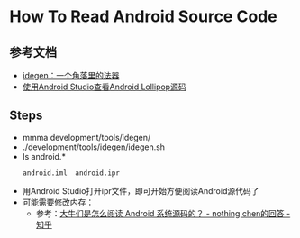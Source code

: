 # How To Read Android Source Code

## 参考文档

* [idegen：一个角落里的法器](https://www.jianshu.com/p/8f9b4e4970c9)
* [使用Android Studio查看Android Lollipop源码](https://androidperformance.com/2015/01/16/view-android-source-code-with-androidstudio/)

## Steps

* mmma development/tools/idegen/
* ./development/tools/idegen/idegen.sh
* ls android.*
  ```
  android.iml  android.ipr
  ```
* 用Android Studio打开ipr文件，即可开始方便阅读Android源代码了
* 可能需要修改内存：
  * 参考：[大牛们是怎么阅读 Android 系统源码的？ - nothing chen的回答 - 知乎](https://www.zhihu.com/question/19759722/answer/149004731)